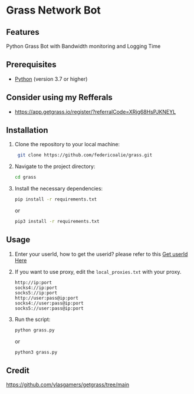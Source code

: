 # Grass Network Bot

## Features
Python Grass Bot with Bandwidth monitoring and Logging Time

## Prerequisites
- [Python](https://www.python.org/) (version 3.7 or higher)

## Consider using my Refferals
- https://app.getgrass.io/register/?referralCode=XRjg68HsPJKNEYL

## Installation

1. Clone the repository to your local machine:
   ```bash
	git clone https://github.com/federicoalie/grass.git
   ```
2. Navigate to the project directory:
	```bash
	cd grass
	```
3. Install the necessary dependencies:
	```bash
	pip install -r requirements.txt
	```
 
 	or
 
 	```bash
 	pip3 install -r requirements.txt
	```

## Usage

1. Enter your userId, how to get the userid? please refer to this
   [Get userId Here](https://github.com/federicoalie/grass/blob/main/getuserid.md)

3. If you want to use proxy, edit the `local_proxies.txt` with your proxy.
	```
 	http://ip:port
	socks4://ip:port
	socks5://ip:port
	http://user:pass@ip:port
	socks4://user:pass@ip:port
	socks5://user:pass@ip:port
 	```
4. Run the script:
	```bash
	python grass.py
	```
 
  	or
  
  	```bash
 	python3 grass.py
 	```

## Credit
https://github.com/ylasgamers/getgrass/tree/main
